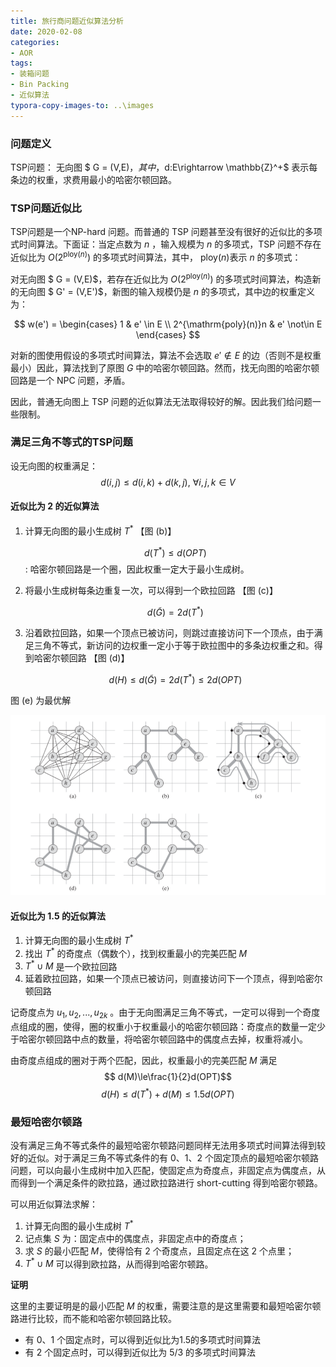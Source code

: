 ```yaml
---
title: 旅行商问题近似算法分析
date: 2020-02-08
categories:
- AOR
tags:
- 装箱问题
- Bin Packing
- 近似算法
typora-copy-images-to: ..\images
---
```


<head>
    <script src="https://cdn.mathjax.org/mathjax/latest/MathJax.js?config=TeX-AMS-MML_HTMLorMML" type="text/javascript"></script>
    <script type="text/x-mathjax-config">
        MathJax.Hub.Config({
            tex2jax: {
            skipTags: ['script', 'noscript', 'style', 'textarea', 'pre'],
            inlineMath: [['$','$']]
            }
        });
    </script>
</head>



### 问题定义

TSP问题： 无向图 $ G = (V,E)$，其中，$d:E\rightarrow \mathbb{Z}^+$  表示每条边的权重，求费用最小的哈密尔顿回路。



### TSP问题近似比

TSP问题是一个NP-hard 问题。而普通的 TSP 问题甚至没有很好的近似比的多项式时间算法。下面证：当定点数为 $n$ ，输入规模为 $n$ 的多项式，TSP 问题不存在近似比为 $O(2^{\mathrm{ploy}(n)})$ 的多项式时间算法，其中， $\mathrm{ploy}(n)$表示 $n$ 的多项式：

对无向图  $ G = (V,E)$，若存在近似比为 $O(2^{\mathrm{ploy}(n)})$ 的多项式时间算法，构造新的无向图   $ G' = (V,E')$，新图的输入规模仍是 $n$ 的多项式，其中边的权重定义为：

$$
w(e') = \begin{cases} 1 & e' \in E \\ 2^{\mathrm{poly}(n)}n & e' \not\in E \end{cases}
$$

对新的图使用假设的多项式时间算法，算法不会选取  $e' \not\in E$ 的边（否则不是权重最小）因此，算法找到了原图 $G$ 中的哈密尔顿回路。然而，找无向图的哈密尔顿回路是一个 NPC 问题，矛盾。

因此，普通无向图上 TSP 问题的近似算法无法取得较好的解。因此我们给问题一些限制。



### 满足三角不等式的TSP问题

设无向图的权重满足： $$ d(i,j) \le d(i,k)+d(k,j) ,\ \forall i,j,k \in V$$ 

#### 近似比为 2 的近似算法

1. 计算无向图的最小生成树  $T^*$   【图 (b)】

   $$ d(T^*)\le d(OPT)$$ : 哈密尔顿回路是一个圈，因此权重一定大于最小生成树。

2. 将最小生成树每条边重复一次，可以得到一个欧拉回路   【图 (c)】

   $$ d(\widetilde{G})=2 d(T^*)$$ 
   
3. 沿着欧拉回路，如果一个顶点已被访问，则跳过直接访问下一个顶点，由于满足三角不等式，新访问的边权重一定小于等于欧拉图中的多条边权重之和。得到哈密尔顿回路  【图 (d)】

   $$ d(H)\le d(\widetilde{G})=2 d(T^*)\le2d(OPT)$$ 

图 (e) 为最优解

![image-20200208102220360](\images\image-20200208102220360.png)

#### 近似比为 1.5 的近似算法

1. 计算无向图的最小生成树  $T^*$
2. 找出 $T^*$ 的奇度点（偶数个），找到权重最⼩的完美匹配 $M$
3.  $T^*\cup M$ 是⼀个欧拉回路
4. 延着欧拉回路，如果一个顶点已被访问，则直接访问下一个顶点，得到哈密尔顿回路

记奇度点为 $u_1,u_2,...,u_{2k}$ 。由于无向图满足三角不等式，一定可以得到一个奇度点组成的圈，使得，圈的权重小于权重最小的哈密尔顿回路：奇度点的数量一定少于哈密尔顿回路中点的数量，将哈密尔顿回路中的偶度点去掉，权重将减小。

由奇度点组成的圈对于两个匹配，因此，权重最⼩的完美匹配 $M$ 满足  $$ d(M)\le\frac{1}{2}d(OPT)$$ 
$$
d(H)\le d(T^*)+ d(M)\le 1.5d(OPT)
$$


### 最短哈密尔顿路

没有满足三角不等式条件的最短哈密尔顿路问题同样无法用多项式时间算法得到较好的近似。对于满足三角不等式条件的有 0、1、2 个固定顶点的最短哈密尔顿路问题，可以向最小生成树中加入匹配，使固定点为奇度点，非固定点为偶度点，从而得到一个满足条件的欧拉路，通过欧拉路进行 short-cutting 得到哈密尔顿路。

可以用近似算法求解：

1. 计算无向图的最小生成树  $T^*$
2. 记点集 $S$ 为：固定点中的偶度点，非固定点中的奇度点；
3. 求 $S$ 的最小匹配 $M$，使得恰有 2 个奇度点，且固定点在这 2 个点里；
4.  $T^* \cup M$ 可以得到欧拉路，从而得到哈密尔顿路。

**证明**

这里的主要证明是的最小匹配 $M$ 的权重，需要注意的是这里需要和最短哈密尔顿路进行比较，而不能和哈密尔顿回路比较。

+ 有 0、1 个固定点时，可以得到近似比为1.5的多项式时间算法
+ 有 2 个固定点时，可以得到近似比为 5/3 的多项式时间算法









